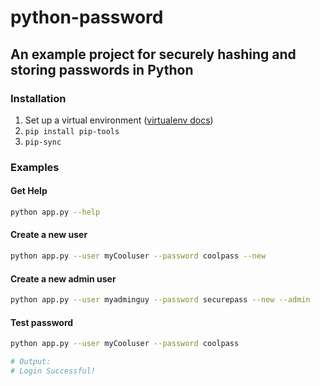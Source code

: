 # python-password

## An example project for securely hashing and storing passwords in Python

### Installation

1. Set up a virtual environment ([virtualenv docs](https://virtualenv.pypa.io/en/latest/userguide/#usage))
2. `pip install pip-tools`
3. `pip-sync`

### Examples

#### Get Help

```bash
python app.py --help
```

#### Create a new user

```bash
python app.py --user myCooluser --password coolpass --new
```

#### Create a new admin user

```bash
python app.py --user myadminguy --password securepass --new --admin
```

#### Test password

```bash
python app.py --user myCooluser --password coolpass

# Output:
# Login Successful!

```
